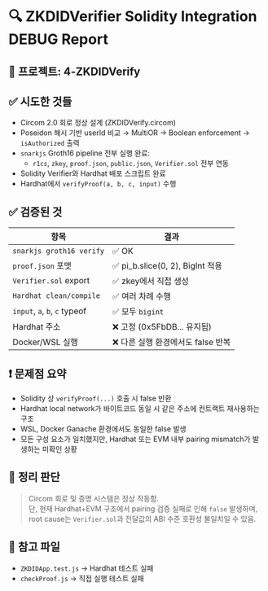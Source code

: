 # 🔍 ZKDIDVerifier Solidity Integration DEBUG Report

## 📁 프로젝트: 4-ZKDIDVerify

## ✅ 시도한 것들

- Circom 2.0 회로 정상 설계 (ZKDIDVerify.circom)
- Poseidon 해시 기반 userId 비교 → MultiOR → Boolean enforcement → `isAuthorized` 출력
- `snarkjs` Groth16 pipeline 전부 실행 완료:
  - `r1cs`, `zkey`, `proof.json`, `public.json`, `Verifier.sol` 전부 연동
- Solidity Verifier와 Hardhat 배포 스크립트 완료
- Hardhat에서 `verifyProof(a, b, c, input)` 수행

## ✅ 검증된 것

| 항목                          | 결과                               |
| ----------------------------- | ---------------------------------- |
| `snarkjs groth16 verify`      | ✅ OK                              |
| `proof.json` 포맷             | ✅ pi_b.slice(0, 2), BigInt 적용   |
| `Verifier.sol` export         | ✅ zkey에서 직접 생성              |
| `Hardhat clean/compile`       | ✅ 여러 차례 수행                  |
| `input`, `a`, `b`, `c` typeof | ✅ 모두 `bigint`                   |
| Hardhat 주소                  | ❌ 고정 (0x5FbDB... 유지됨)        |
| Docker/WSL 실행               | ❌ 다른 실행 환경에서도 false 반복 |

## ❗ 문제점 요약

- Solidity 상 `verifyProof(...)` 호출 시 false 반환
- Hardhat local network가 바이트코드 동일 시 같은 주소에 컨트랙트 재사용하는 구조
- WSL, Docker Ganache 환경에서도 동일한 false 발생
- 모든 구성 요소가 일치했지만, Hardhat 또는 EVM 내부 pairing mismatch가 발생하는 미확인 상황

## 🧹 정리 판단

> Circom 회로 및 증명 시스템은 정상 작동함.  
> 단, 현재 Hardhat+EVM 구조에서 pairing 검증 실패로 인해 `false` 발생하며,  
> root cause는 `Verifier.sol`과 전달값의 ABI 수준 호환성 불일치일 수 있음.

## 📁 참고 파일

- `ZKDIDApp.test.js` → Hardhat 테스트 실패
- `checkProof.js` → 직접 실행 테스트 실패
